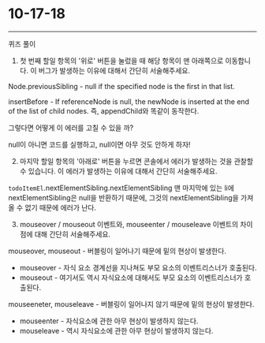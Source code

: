 # 10-17-18

---

퀴즈 풀이

1. 첫 번째 할일 항목의 '위로' 버튼을 눌렀을 때 해당 항목이 맨 아래쪽으로 이동합니다. 이 버그가 발생하는 이유에 대해서 간단히 서술해주세요.

Node.previousSibling - null if the specified node is the first in that list.

insertBefore - If referenceNode is null, the newNode is inserted at the end of the list of child nodes. 즉, appendChild와 똑같이 동작한다.


그렇다면 어떻게 이 에러를 고칠 수 있을 까?

null이 아니면 코드를 실행하고, null이면 아무 것도 안하게 하자!

2. 마지막 할일 항목의 '아래로' 버튼을 누르면 콘솔에서 에러가 발생하는 것을 관찰할 수 있습니다. 이 에러가 발생하는 이유에 대해서 간단히 서술해주세요.

`todoItemEl`.nextElementSibling.nextElementSibling 맨 마지막에 있는 li에 nextElementSibling은 null을 반환하기 때문에, 그것의 nextElementSibling을 가져올 수 없기 때문에 에러가 난다.




3. mouseover / mouseout 이벤트와, mouseenter / mouseleave 이벤트의 차이점에 대해 간단히 서술해주세요.

mouseover, mouseout - 버블링이 일어나기 때문에 밑의 현상이 발생한다.
  - mouseover - 자식 요소 경계선을 지나쳐도 부모 요소의 이벤트리스너가 호출된다.
  - mouseout - 여기서도 역시 자식요소에 대해서도 부모 요소의 이벤트리스너가 호출된다.

mouseeneter, mouseleave - 버블링이 일어나지 않기 때문에 밑의 현상이 발생한다.
  - mouseenter - 자식요소에 관한 아무 현상이 발생하지 않는다.
  - mouseleave - 역시 자식요소에 관한 아무 현상이 발생하지 않는다.